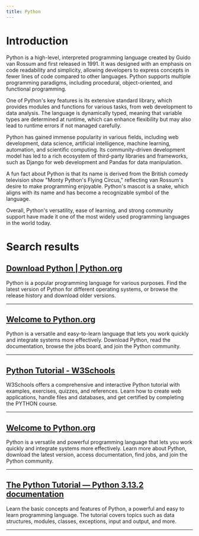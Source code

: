 ```yaml
---
title: Python
---
```


# Introduction
Python is a high-level, interpreted programming language created by Guido van Rossum and first released in 1991. It was designed with an emphasis on code readability and simplicity, allowing developers to express concepts in fewer lines of code compared to other languages. Python supports multiple programming paradigms, including procedural, object-oriented, and functional programming.

One of Python's key features is its extensive standard library, which provides modules and functions for various tasks, from web development to data analysis. The language is dynamically typed, meaning that variable types are determined at runtime, which can enhance flexibility but may also lead to runtime errors if not managed carefully.

Python has gained immense popularity in various fields, including web development, data science, artificial intelligence, machine learning, automation, and scientific computing. Its community-driven development model has led to a rich ecosystem of third-party libraries and frameworks, such as Django for web development and Pandas for data manipulation.

A fun fact about Python is that its name is derived from the British comedy television show "Monty Python's Flying Circus," reflecting van Rossum's desire to make programming enjoyable. Python's mascot is a snake, which aligns with its name and has become a recognizable symbol of the language.

Overall, Python's versatility, ease of learning, and strong community support have made it one of the most widely used programming languages in the world today.

# Search results


## [Download Python | Python.org](https://www.python.org/downloads/)

Python is a popular programming language for various purposes. Find the latest version of Python for different operating systems, or browse the release history and download older versions.

---

## [Welcome to Python.org](https://www.python.org/)

Python is a versatile and easy-to-learn language that lets you work quickly and integrate systems more effectively. Download Python, read the documentation, browse the jobs board, and join the Python community.

---

## [Python Tutorial - W3Schools](https://www.w3schools.com/python/)

W3Schools offers a comprehensive and interactive Python tutorial with examples, exercises, quizzes, and references. Learn how to create web applications, handle files and databases, and get certified by completing the PYTHON course.

---

## [Welcome to Python.org](https://www.python.org/shell/)

Python is a versatile and powerful programming language that lets you work quickly and integrate systems more effectively. Learn more about Python, download the latest version, access documentation, find jobs, and join the Python community.

---

## [The Python Tutorial — Python 3.13.2 documentation](https://docs.python.org/3/tutorial/index.html)

Learn the basic concepts and features of Python, a powerful and easy to learn programming language. The tutorial covers topics such as data structures, modules, classes, exceptions, input and output, and more.

---

